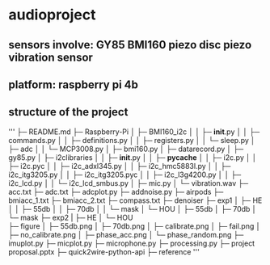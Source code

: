 # audioproject
## sensors involve: GY85 BMI160 piezo disc piezo vibration sensor
## platform: raspberry pi 4b
## structure of the project
'''
├─ README.md
├─ Raspberry-Pi
│    ├─ BMI160_i2c
│    │    ├─ __init__.py
│    │    ├─ commands.py
│    │    ├─ definitions.py
│    │    ├─ registers.py
│    │    └─ sleep.py
│    ├─ adc
│    │    └─ MCP3008.py
│    ├─ bmi160.py
│    ├─ datarecord.py
│    ├─ gy85.py
│    ├─ i2clibraries
│    │    ├─ __init__.py
│    │    ├─ __pycache__
│    │    ├─ i2c.py
│    │    ├─ i2c.pyc
│    │    ├─ i2c_adxl345.py
│    │    ├─ i2c_hmc5883l.py
│    │    ├─ i2c_itg3205.py
│    │    ├─ i2c_itg3205.pyc
│    │    ├─ i2c_l3g4200.py
│    │    ├─ i2c_lcd.py
│    │    └─ i2c_lcd_smbus.py
│    ├─ mic.py
│    └─ vibration.wav
├─ acc.txt
├─ adc.txt
├─ adcplot.py
├─ addnoise.py
├─ airpods
├─ bmiacc_1.txt
├─ bmiacc_2.txt
├─ compass.txt
├─ denoiser
├─ exp1
│    ├─ HE
│    │    ├─ 55db
│    │    ├─ 70db
│    │    └─ mask
│    └─ HOU
│           ├─ 55db
│           ├─ 70db
│           └─ mask
├─ exp2
|    ├─ HE
│    └─ HOU      
├─ figure
│    ├─ 55db.png
│    ├─ 70db.png
│    ├─ calibrate.png
│    ├─ fail.png
│    ├─ no_calibrate.png
│    ├─ phase_acc.png
│    └─ phase_random.png
├─ imuplot.py
├─ micplot.py
├─ microphone.py
├─ processing.py
├─ project proposal.pptx
├─ quick2wire-python-api
├─ reference
'''
